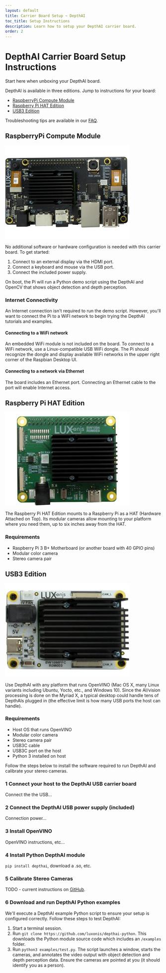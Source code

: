 ```yaml
---
layout: default
title: Carrier Board Setup ~ DepthAI
toc_title: Setup Instructions
description: Learn how to setup your DepthAI carrier board.
order: 2
---
```


# DepthAI Carrier Board Setup Instructions

<p class="lead">Start here when unboxing your DepthAI board.</p>

DepthAI is available in three editions. Jump to instructions for your board:

* [RaspberryPi Compute Module]()
* [Raspberry Pi HAT Edition]()
* [USB3 Edition]()

Troubleshooting tips are available in our [FAQ](/faq).

<h2>RaspberryPi Compute Module</h2>

<img src="/images/depthai-edition-rpi.jpg"/>

No additional software or hardware configuration is needed with this carrier board. To get started:

1. Connect to an external display via the HDMI port.
2. Connect a keyboard and mouse via the USB port.
3. Connect the included power supply.

On boot, the Pi will run a Python demo script using the DepthAI and OpenCV that shows object detection and depth perception.

<h3 class="js-toc-ignore">Internet Connectivity</h3>

An Internet connection isn't required to run the demo script. However, you'll want to connect the Pi to a WiFI network to begin trying the DepthAI tutorials and examples.

#### Connecting to a WiFi network

An embedded WiFi module is not included on the board. To connect to a WiFi network, use a Linux-compatible USB WiFi dongle. The Pi should recognize the dongle and display available WiFi networks in the upper right corner of the Raspbian Desktop UI.

#### Connecting to a network via Ethernet

The board includes an Ethernet port. Connecting an Ethernet cable to the port will enable Internet access.

<h2>Raspberry Pi HAT Edition</h2>

<img src="/images/depthai-edition-rpi-hat.jpg"/>

The Raspberry Pi HAT Edition mounts to a Raspberry Pi as a HAT (Hardware Attached on Top). Its modular cameras allow mounting to your platform where you need them, up to six inches away from the HAT.

<h3 class="js-toc-ignore">Requirements</h3>

* Raspberry Pi 3 B+ Motherboard (or another board with 40 GPIO pins)
* Modular color camera
* Stereo camera pair

<h2>USB3 Edition</h2>

<img src="/images/depthai-edition-usb.jpg"/>

Use DepthAI with any platform that runs OpenVINO (Mac OS X, many Linux variants including Ubuntu, Yocto, etc., and Windows 10). Since the AI/vision processing is done on the Myriad X, a typical desktop could handle tens of DepthAIs plugged in (the effective limit is how many USB ports the host can handle).

<h3 class="js-toc-ignore">Requirements</h3>

* Host OS that runs OpenVINO
* Modular color camera
* Stereo camera pair
* USB3C cable
* USB3C port on the host
* Python 3 installed on host

Follow the steps below to install the software required to run DepthAI and calibrate your stereo cameras.

<h3 class="step"><span>1</span> Connect your host to the DepthAI USB carrier board</h3>

Connect the the USB...

<h3 class="step"><span>2</span> Connect the DepthAI USB power supply (included)</h3>

Connection power...

<h3 class="step"><span>3</span> Install OpenVINO</h3>

OpenVINO instructions, etc...

<h3 class="step"><span>4</span> Install Python DepthAI module</h3>

`pip install depthai`, download a .so, etc.

<h3 class="step"><span>5</span> Calibrate Stereo Cameras</h3>

TODO - current instructions on [GitHub](https://github.com/Luxonis-Brandon/DepthAI/tree/master/python-api#disparity-depth-calibration).

<h3 class="step"><span>6</span> Download and run DepthAI Python examples</h3>

We'll execute a DepthAI example Python script to ensure your setup is configured correctly. Follow these steps to test DepthAI:

1. Start a terminal session.
2. Run `git clone https://github.com/luxonis/depthai-python`. This downloads the Python module source code which includes an `/examples` folder.
3. Run `python3 examples/test.py`. The script launches a window, starts the cameras, and annotates the video output with object detection and depth perception data. Ensure the cameras are pointed at you (it should identify you as a person).
